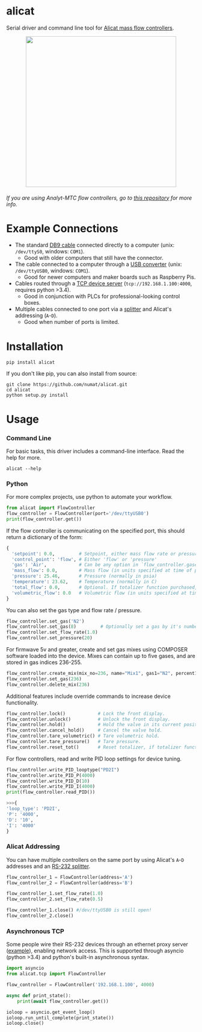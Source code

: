 alicat
======

Serial driver and command line tool for
[Alicat mass flow controllers](http://www.alicat.com/products/mass-flow-meters-and-controllers/mass-flow-controllers/).

<p align="center">
  <img src="http://www.alicat.com/wpinstall/wp-content/uploads/2012/01/gas-mass-flow-controller1.jpg" height="400" />
</p>

###### If you are using Analyt-MTC flow controllers, go to [this repository](https://github.com/schlenzmeister/AnalytMTC/wiki) for more info.

Example Connections
===================

 * The standard [DB9 cable](http://www.alicat.com/wpinstall/wp-content/uploads/2013/07/MD8DB9.jpg) connected directly to a computer (unix: `/dev/ttyS0`, windows: `COM1`).
   * Good with older computers that still have the connector.
 * The cable connected to a computer through a [USB converter](https://www.amazon.com/gp/product/B0007T27H8) (unix: `/dev/ttyUSB0`, windows: `COM1`).
   * Good for newer computers and maker boards such as Raspberry Pis.
 * Cables routed through a [TCP device server](https://www.amazon.com/gp/product/B00I5EYB2Q) (`tcp://192.168.1.100:4000`, requires python >3.4).
    * Good in conjunction with PLCs for professional-looking control boxes.
 * Multiple cables connected to one port via a [splitter](https://www.amazon.com/gp/product/B007F2E188) and Alicat's addressing (`A`-`D`).
    * Good when number of ports is limited.

Installation
============

```
pip install alicat
```

If you don't like pip, you can also install from source:

```
git clone https://github.com/numat/alicat.git
cd alicat
python setup.py install
```


Usage
=====

### Command Line

For basic tasks, this driver includes a command-line interface. Read the help
for more.

```
alicat --help
```

### Python

For more complex projects, use python to automate your workflow.

```python
from alicat import FlowController
flow_controller = FlowController(port='/dev/ttyUSB0')
print(flow_controller.get())
```

If the flow controller is communicating on the specified port, this should
return a dictionary of the form:

```python
{
  'setpoint': 0.0,         # Setpoint, either mass flow rate or pressure
  'control_point': 'flow', # Either 'flow' or 'pressure'
  'gas': 'Air',            # Can be any option in `flow_controller.gases`
  'mass_flow': 0.0,        # Mass flow (in units specified at time of purchase)
  'pressure': 25.46,       # Pressure (normally in psia)
  'temperature': 23.62,    # Temperature (normally in C)
  'total_flow': 0.0,       # Optional. If totalizer function purchased, will be included
  'volumetric_flow': 0.0   # Volumetric flow (in units specified at time of purchase)
}
```

You can also set the gas type and flow rate / pressure.

```python
flow_controller.set_gas('N2')
flow_controller.set_gas(8)         # Optionally set a gas by it's number; find the full gas table on page 52 of the Alicat manual.
flow_controller.set_flow_rate(1.0)
flow_controller.set_pressure(20)
```

For firmwave 5v and greater, create and set gas mixes using COMPOSER software loaded into the device. Mixes can contain up to five gases, and are stored in gas indices 236-255. 

```python
flow_controller.create_mix(mix_no=236, name="Mix1", gas1="N2", percent1=50, gas2="Ar", percent2=50)
flow_controller.set_gas(236)
flow_controller.delete_mix(236)
```

Additional features include override commands to increase device functionality.

```python
flow_controller.lock()            # Lock the front display.
flow_controller.unlock()          # Unlock the front display.
flow_controller.hold()            # Hold the valve in its current position. 
flow_controller.cancel_hold()     # Cancel the valve hold.
flow_controller.tare_volumetric() # Tare volumetric hold.
flow_controller.tare_pressure()   # Tare pressure.
flow_controller.reset_tot()       # Reset totalizer, if totalizer functionality included.
```

For flow controllers, read and write PID loop settings for device tuning. 

```python
flow_controller.write_PID_looptype("PD2I")
flow_controller.write_PID_P(4000)
flow_controller.write_PID_D(10)
flow_controller.write_PID_I(4000)
print(flow_controller.read_PID())

>>>{
'loop_type': 'PD2I',
'P': '4000',
'D': '10',
'I': '4000'
}
```

### Alicat Addressing

You can have multiple controllers on the same port by using Alicat's `A`-`D` addresses
and an [RS-232 splitter](https://www.amazon.com/gp/product/B007F2E188).

```python
flow_controller_1 = FlowController(address='A')
flow_controller_2 = FlowController(address='B')

flow_controller_1.set_flow_rate(1.0)
flow_controller_2.set_flow_rate(0.5)

flow_controller_1.close() #/dev/ttyUSB0 is still open!
flow_controller_2.close()
```

### Asynchronous TCP

Some people wire their RS-232 devices through an ethernet proxy server ([example](https://www.amazon.com/gp/product/B00I5EYB2Q)), enabling network
access. This is supported through asyncio (python >3.4) and python's built-in
asynchronous syntax.

```python
import asyncio
from alicat.tcp import FlowController

flow_controller = FlowController('192.168.1.100', 4000)

async def print_state():
    print(await flow_controller.get())

ioloop = asyncio.get_event_loop()
ioloop.run_until_complete(print_state())
ioloop.close()
```
